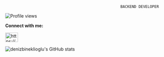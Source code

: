                                                        BACKEND DEVELOPER

![Profile views](https://gpvc.arturio.dev/denizbineklioglu) 
  
**Connect with me:** <br>

<a href="https://www.linkedin.com/in/deniz-bineklioğlu-b92a941b6/" target="blank"><img align="center" src="https://cdn.jsdelivr.net/npm/simple-icons@3.0.1/icons/linkedin.svg" alt="https://www.linkedin.com/in/deniz-bineklioğlu-b92a941b6/" height="30" width="40" /></a>  <br>

 ![denizbineklioglu's GitHub stats](https://github-readme-stats.vercel.app/api?username=denizbineklioglu&show_icons=true&theme=merko)



